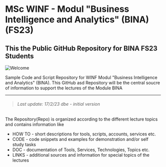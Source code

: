 MSc WINF - Modul "Business Intelligence and Analytics" (BINA) (FS23)
====================================================================
## This the Public GitHub Repository for BINA FS23 Students 

![Welcome](https://user-images.githubusercontent.com/52699611/219407241-8a382b6e-7960-4715-8cf8-9c130fdca705.png)

Sample Code and Script Repository for WINF Modul "Business Intelligence and Analytics" (BINA). 
This GitHub asd Repository will be the central soucre of information to support the lectures of the Module BINA

---
> ###### Last update: 17/2/23 dbe - initial version

The Repository(Repo) is organized according to the different lecture topics and contains information like
* HOW TO - short descriptions for tools, scripts, accounts, services etc.
* CODE - code snippets and examples for demonstration and/or self study tasks
* DOC - documentation of Tools, Services, Technologies, Topics etc.
* LINKS - additional sources and information for special topics of the lectures
